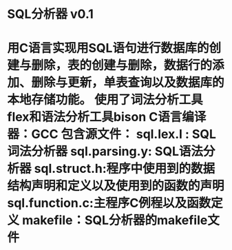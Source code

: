 SQL分析器 v0.1
================

用C语言实现用SQL语句进行数据库的创建与删除，表的创建与删除，数据行的添加、删除与更新，单表查询以及数据库的本地存储功能。
使用了词法分析工具flex和语法分析工具bison
C语言编译器：GCC
包含源文件：
sql.lex.l : SQL词法分析器
sql.parsing.y: SQL语法分析器
sql.struct.h:程序中使用到的数据结构声明和定义以及使用到的函数的声明
sql.function.c:主程序C例程以及函数定义
makefile：SQL分析器的makefile文件
==================
